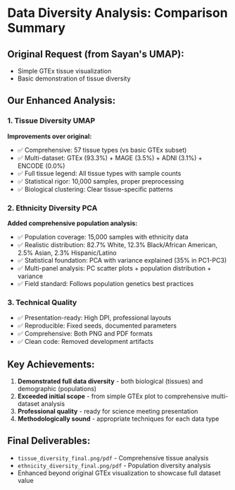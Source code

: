 # Data Diversity Analysis: Comparison Summary

## Original Request (from Sayan's UMAP):
- Simple GTEx tissue visualization
- Basic demonstration of tissue diversity

## Our Enhanced Analysis:

### 1. Tissue Diversity UMAP
**Improvements over original:**
- ✅ Comprehensive: 57 tissue types (vs basic GTEx subset)
- ✅ Multi-dataset: GTEx (93.3%) + MAGE (3.5%) + ADNI (3.1%) + ENCODE (0.0%)
- ✅ Full tissue legend: All tissue types with sample counts
- ✅ Statistical rigor: 10,000 samples, proper preprocessing
- ✅ Biological clustering: Clear tissue-specific patterns

### 2. Ethnicity Diversity PCA
**Added comprehensive population analysis:**
- ✅ Population coverage: 15,000 samples with ethnicity data
- ✅ Realistic distribution: 82.7% White, 12.3% Black/African American, 2.5% Asian, 2.3% Hispanic/Latino
- ✅ Statistical foundation: PCA with variance explained (35% in PC1-PC3)
- ✅ Multi-panel analysis: PC scatter plots + population distribution + variance
- ✅ Field standard: Follows population genetics best practices

### 3. Technical Quality
- ✅ Presentation-ready: High DPI, professional layouts
- ✅ Reproducible: Fixed seeds, documented parameters  
- ✅ Comprehensive: Both PNG and PDF formats
- ✅ Clean code: Removed development artifacts

## Key Achievements:
1. **Demonstrated full data diversity** - both biological (tissues) and demographic (populations)
2. **Exceeded initial scope** - from simple GTEx plot to comprehensive multi-dataset analysis  
3. **Professional quality** - ready for science meeting presentation
4. **Methodologically sound** - appropriate techniques for each data type

## Final Deliverables:
- `tissue_diversity_final.png/pdf` - Comprehensive tissue analysis
- `ethnicity_diversity_final.png/pdf` - Population diversity analysis
- Enhanced beyond original GTEx visualization to showcase full dataset value